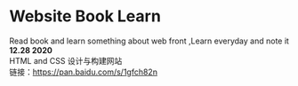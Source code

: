 # Website Book Learn
Read book and learn something about web front ,Learn everyday and note it <br>
**12.28 2020**<br>
HTML and CSS 设计与构建网站<br>
链接：https://pan.baidu.com/s/1gfch82n

